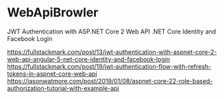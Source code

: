 # WebApiBrowler
JWT Authentication with ASP.NET Core 2 Web API .NET Core Identity and Facebook Login

https://fullstackmark.com/post/13/jwt-authentication-with-aspnet-core-2-web-api-angular-5-net-core-identity-and-facebook-login
https://fullstackmark.com/post/19/jwt-authentication-flow-with-refresh-tokens-in-aspnet-core-web-api
https://jasonwatmore.com/post/2019/01/08/aspnet-core-22-role-based-authorization-tutorial-with-example-api
